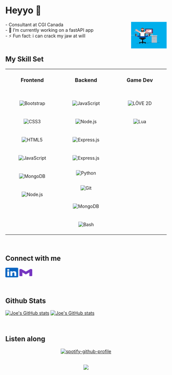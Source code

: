# <span color="#7636C1"> Heyyo 👋 </span>
<img src="/profile.gif" width="22%" align="right" />

<div >
- Consultant at CGI Canada
</div>
<div >
  - 🌱 I’m currently working on a fastAPI app <br>
</div>
<div >
- ⚡ Fun fact: i can crack my jaw at will         
</div>

<br/>


## My Skill Set  
<table><tr><td valign="top" width="33%">

### <div align="center"> Frontend  </div>   
  <br/>
<div align="center">  
<img style="margin: 20px" src="https://profilinator.rishav.dev/skills-assets/bootstrap-plain.svg" alt="Bootstrap" height="50" />  
<img style="margin: 20px" src="https://profilinator.rishav.dev/skills-assets/css3-original-wordmark.svg" alt="CSS3" height="50" />  
<img style="margin: 20px" src="https://profilinator.rishav.dev/skills-assets/html5-original-wordmark.svg" alt="HTML5" height="50" />  
<img style="margin: 20px" src="https://profilinator.rishav.dev/skills-assets/javascript-original.svg" alt="JavaScript" height="50" />  
<img style="margin: 20px" src="https://profilinator.rishav.dev/skills-assets/mongodb-original-wordmark.svg" alt="MongoDB" height="50" />  
<img style="margin: 20px" src="https://profilinator.rishav.dev/skills-assets/nodejs-original-wordmark.svg" alt="Node.js" height="50" />  
</div>

</td><td valign="top" width="33%">

### <div align="center"> Backend  </div>
  <br/>
<div align="center">  
<img style="margin: 20px" src="https://profilinator.rishav.dev/skills-assets/javascript-original.svg" alt="JavaScript" height="50" />  
<img style="margin: 20px" src="https://profilinator.rishav.dev/skills-assets/nodejs-original-wordmark.svg" alt="Node.js" height="50" />  
<img style="margin: 20px; background-color: white;" src="https://profilinator.rishav.dev/skills-assets/express-original-wordmark.svg" alt="Express.js" height="50" />  
<img style="margin: 20px; background-color: white;" src="https://profilinator.rishav.dev/skills-assets/express-original-wordmark.svg" alt="Express.js" height="50" />  
<img style="margin: 10px" src="https://profilinator.rishav.dev/skills-assets/python-original.svg" alt="Python" height="50" />
<img style="margin: 20px" src="https://profilinator.rishav.dev/skills-assets/git-scm-icon.svg" alt="Git" height="50" />  
<img style="margin: 20px" src="https://profilinator.rishav.dev/skills-assets/mongodb-original-wordmark.svg" alt="MongoDB" height="50" />  
<img style="margin: 20px" src="https://profilinator.rishav.dev/skills-assets/gnu_bash-icon.svg" alt="Bash" height="50" />  
</div>

</td>
  
<td valign="top" width="33%">

### <div align="center"> Game Dev  </div>
  <br/>
<div align="center">  
<img style="margin: 20px" src="https://res.cloudinary.com/canonical/image/fetch/f_auto,q_auto,fl_sanitize,w_120,h_120/https://dashboard.snapcraft.io/site_media/appmedia/2018/05/icon_QyS3RIm.png" alt="LÖVE 2D" height="50" />  
<img style="margin: 20px" src="https://upload.wikimedia.org/wikipedia/commons/thumb/c/cf/Lua-Logo.svg/1200px-Lua-Logo.svg.png" alt="Lua" height="50" />  
</div>

</td>
</tr>
</table>

<br/>  


## Connect with me  

<p align="left">
<a href="https://www.linkedin.com/in/joe-raad/" target="blank"><img align="center" src="/linkedin.svg" alt="" height="30" width="40" /></a>
<a href="mailto:raad_joe@outlook.com" target="blank">
<img align="center" src="/gmail.svg" alt="" height="30" width="40" /></a>
</p>
  

<br/>  


## Github Stats  
  [![Joe's GitHub stats](https://github-readme-stats.vercel.app/api?username=joeraad&theme=midnight-purple&show_icons=true&hide_border=true&count_private=true&hide=stars)](https://github.com/anuraghazra/github-readme-stats)
  [![Joe's GitHub stats](https://github-readme-stats.vercel.app/api/top-langs/?username=joeraad&hide_border=true&layout=compact&theme=midnight-purple)](https://github.com/anuraghazra/github-readme-stats)

<br/>  

## Listen along 

<div align="center">

[![spotify-github-profile](https://spotify-github-profile.kittinanx.com/api/view?uid=phoenix_650&cover_image=true&theme=default&show_offline=true&background_color=280137&interchange=false&bar_color_cover=true)](https://spotify-github-profile.kittinanx.com/api/view?uid=phoenix_650&redirect=true)
  
  </a>
</div>  

<br/>  
<div align="center">
<img src="https://komarev.com/ghpvc/?username=joeraad&&style=flat-square" align="center" />
</div>  
